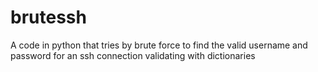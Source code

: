 # brutessh
A code in python that tries by brute force to find the valid username and password for an ssh connection validating with dictionaries
